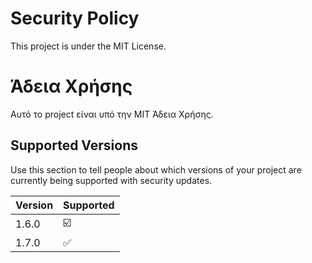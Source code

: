 # Security Policy
This project is under the MIT License.
# Άδεια Χρήσης
Αυτό το project είναι υπό την MIT Άδεια Χρήσης.
## Supported Versions

Use this section to tell people about which versions of your project are
currently being supported with security updates.

| Version | Supported          |
| ------- | ------------------ |
| 1.6.0   | :ballot_box_with_check: |
| 1.7.0   | :white_check_mark: |
